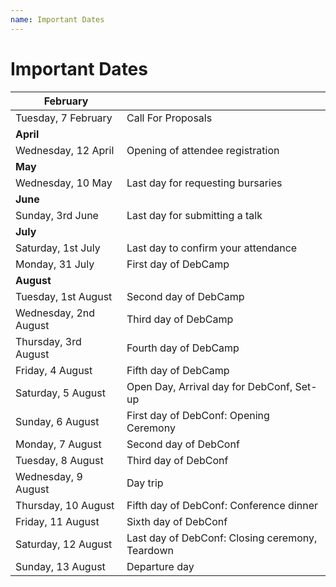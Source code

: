 ```yaml
---
name: Important Dates
---
```


Important Dates
===============

| **February**          |                                                 |
|-----------------------|-------------------------------------------------|
| Tuesday, 7 February   | Call For Proposals                              |
| **April**             |                                                 |
| Wednesday, 12 April   | Opening of attendee registration                |
| **May**               |                                                 |
| Wednesday, 10 May     | Last day for requesting bursaries               |
| **June**              |                                                 |
| Sunday, 3rd June      | Last day for submitting a talk                  |
| **July**              |                                                 |
| Saturday, 1st July    | Last day to confirm your attendance             |
| Monday, 31 July       | First day of DebCamp                            |
| **August**            |                                                 |
| Tuesday, 1st August   | Second day of DebCamp                           |
| Wednesday, 2nd August | Third day of DebCamp                            |
| Thursday, 3rd August  | Fourth day of DebCamp                           |
| Friday, 4 August      | Fifth day of DebCamp                            |
| Saturday, 5 August    | Open Day, Arrival day for DebConf, Set-up       |
| Sunday, 6 August      | First day of DebConf: Opening Ceremony          |
| Monday, 7 August      | Second day of DebConf                           |
| Tuesday, 8 August     | Third day of DebConf                            |
| Wednesday, 9 August   | Day trip                                        |
| Thursday, 10 August   | Fifth day of DebConf: Conference dinner         |
| Friday, 11 August     | Sixth day of DebConf                            |
| Saturday, 12 August   | Last day of DebConf: Closing ceremony, Teardown |
| Sunday, 13 August     | Departure day                                   |
